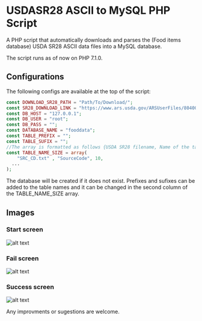 # USDASR28 ASCII to MySQL PHP Script
A PHP script that automatically downloads and parses the (Food items database) USDA SR28 ASCII data files into a MySQL database.

The script runs as of now on PHP 7.1.0.

## Configurations

The following configs are available at the top of the script:

```php
const DOWNLOAD_SR28_PATH = "Path/To/Download/";
const SR28_DOWNLOAD_LINK = "https://www.ars.usda.gov/ARSUserFiles/80400525/Data/SR/SR28/dnload/sr28asc.zip";
const DB_HOST = "127.0.0.1";
const DB_USER = "root";
const DB_PASS = "";
const DATABASE_NAME = "fooddata";
const TABLE_PREFIX = "";
const TABLE_SUFIX = "";
//The array is formatted as follows {USDA SR28 filename, Name of the table, Number of records in the file}
const TABLE_NAME_SIZE = array(
	"SRC_CD.txt" , "SourceCode", 10,
  ...
);
```

The database will be created if it does not exist. 
Prefixes and sufixes can be added to the table names and it can be changed in the second column of the TABLE_NAME_SIZE array.

## Images

### Start screen
![alt text](http://i.imgur.com/NhnLIpk.png "Start screen")

### Fail screen
![alt text](http://i.imgur.com/PrUTp4Z.png "Fail screen")

### Success screen
![alt text](http://i.imgur.com/Mzce8fs.png "Success screen")

Any improvments or sugestions are welcome.
